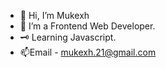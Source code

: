 - 👋 Hi, I’m Mukexh
- 🌱 I’m a Frontend Web Developer.
- 🗝️ Learning Javascript.
- 📫Email - mukexh.21@gmail.com

<!---
Mukexh21/Mukexh21 is a ✨ special ✨ repository because its `README.md` (this file) appears on your GitHub profile.
You can click the Preview link to take a look at your changes.
--->
